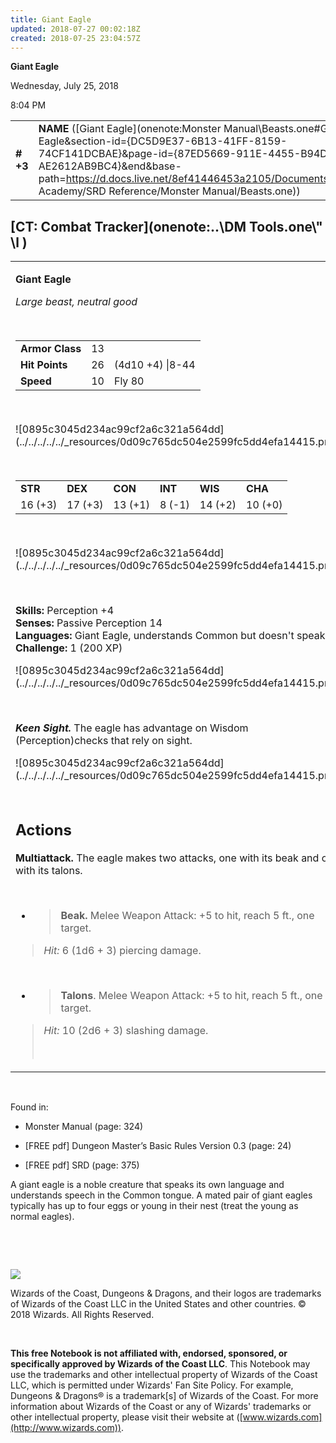 ```yaml
---
title: Giant Eagle
updated: 2018-07-27 00:02:18Z
created: 2018-07-25 23:04:57Z
---
```


**Giant Eagle**

Wednesday, July 25, 2018

8:04 PM

|           |                                                                                                                                                                                                                                                                                                      |        |        |        |     |       |        |
|-----------|------------------------------------------------------------------------------------------------------------------------------------------------------------------------------------------------------------------------------------------------------------------------------------------------------|--------|--------|--------|-----|-------|--------|
| **\# +3** | **NAME** ([Giant Eagle](onenote:Monster Manual\\Beasts.one#Giant Eagle&section-id={DC5D9E37-6B13-41FF-8159-74CF141DCBAE}&page-id={87ED5669-911E-4455-B94D-AE2612AB9BC4}&end&base-path=https://d.docs.live.net/8ef41446453a2105/Documents/Adventure Academy/SRD Reference/Monster Manual/Beasts.one)) | **13** | **26** | **26** | \-  | Notes | 200 XP |

## [CT: Combat Tracker](onenote:..\\DM Tools.one\\" \l )

<table><tbody><tr class="odd"><td><p><strong>Giant Eagle</strong></p><p><em>Large beast, neutral good</em></p><p> </p><table><tbody><tr class="odd"><td><strong>Armor Class</strong></td><td>13</td><td> </td></tr><tr class="even"><td><strong>Hit Points</strong></td><td>26</td><td>(4d10 +4) |8-44</td></tr><tr class="odd"><td><strong>Speed</strong></td><td>10</td><td>Fly 80</td></tr></tbody></table><p> </p><p>![0895c3045d234ac99cf2a6c321a564dd](../../../../../_resources/0d09c765dc504e2599fc5dd4efa14415.png)</p><p> </p><table><tbody><tr class="odd"><td><strong>STR</strong></td><td><strong>DEX</strong></td><td><strong>CON</strong></td><td><strong>INT</strong></td><td><strong>WIS</strong></td><td><strong>CHA</strong></td></tr><tr class="even"><td>16 (+3)</td><td>17 (+3)</td><td>13 (+1)</td><td>8 (-1)</td><td>14 (+2)</td><td>10 (+0)</td></tr></tbody></table><p> </p><p>![0895c3045d234ac99cf2a6c321a564dd](../../../../../_resources/0d09c765dc504e2599fc5dd4efa14415.png)</p><p> </p><p><strong>Skills:</strong> Perception +4<br />
<strong>Senses:</strong> Passive Perception 14<br />
<strong>Languages:</strong> Giant Eagle, understands Common but doesn't speak it<br />
<strong>Challenge:</strong> 1 (200 XP)</p><p>![0895c3045d234ac99cf2a6c321a564dd](../../../../../_resources/0d09c765dc504e2599fc5dd4efa14415.png)</p><p> </p><p><em><strong>Keen Sight.</strong></em> The eagle has advantage on Wisdom (Perception)checks that rely on sight.</p><p>![0895c3045d234ac99cf2a6c321a564dd](../../../../../_resources/0d09c765dc504e2599fc5dd4efa14415.png)</p><h2 id="actions"><strong><br />
Actions</strong></h2><p><strong>Multiattack.</strong> The eagle makes two attacks, one with its beak and one with its talons.</p><p> </p><ul><li><blockquote><p><strong>Beak.</strong> Melee Weapon Attack: +5 to hit, reach 5 ft., one target.</p></blockquote></li></ul><blockquote><p><em>Hit:</em> 6 (1d6 + 3) piercing damage.</p></blockquote><p> </p><ul><li><blockquote><p><strong>Talons</strong>. Melee Weapon Attack: +5 to hit, reach 5 ft., one target.</p></blockquote></li></ul><blockquote><p><em>Hit:</em> 10 (2d6 + 3) slashing damage.</p><p> </p></blockquote></td></tr></tbody></table>

 

Found in:

-   Monster Manual (page: 324)

-   \[FREE pdf\] Dungeon Master’s Basic Rules Version 0.3 (page: 24)

-   \[FREE pdf\] SRD (page: 375)

A giant eagle is a noble creature that speaks its own language and understands speech in the Common tongue. A mated pair of giant eagles typically has up to four eggs or young in their nest (treat the young as normal eagles).

 

 

![](tmp\media\image2.png)

Wizards of the Coast, Dungeons & Dragons, and their logos are trademarks of Wizards of the Coast LLC in the United States and other countries. © 2018 Wizards. All Rights Reserved.

 

**This free Notebook is not affiliated with, endorsed, sponsored, or specifically approved by Wizards of the Coast LLC**. This Notebook may use the trademarks and other intellectual property of Wizards of the Coast LLC, which is permitted under Wizards' Fan Site Policy. For example, Dungeons & Dragons® is a trademark\[s\] of Wizards of the Coast. For more information about Wizards of the Coast or any of Wizards' trademarks or other intellectual property, please visit their website at ([www.wizards.com](http://www.wizards.com)).
